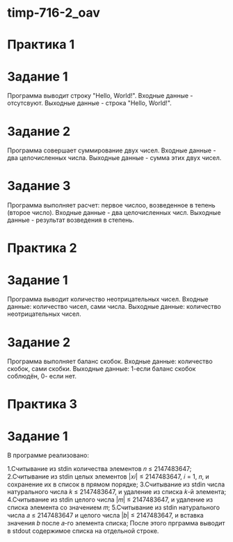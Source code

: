 # timp-716-2_oav
#  Практика 1
#   Задание 1
 Программа выводит строку "Hello, World!". Входные данные - отсутсвуют. Выходные данные - строка "Hello, World!".
#   Задание 2
 Программа совершает суммирование двух чисел. Входные данные - два целочисленных числа. Выходные данные - сумма этих двух чисел.
#   Задание 3
 Программа выполняет расчет: первое числоо, возведенное в тепень (второе число). Входные данные - два целочисленных числ. Выходные данные - результат возведения в степень.
# Практика 2
#  Задание 1
 Программа выводит количество неотрицательных чисел. Входные данные: количество чисел, сами числа. Выходные данные: количество неотрицательных чисел.
#  Задание 2
 Программа выполняет баланс скобок. Входные данные: количество скобок, сами скобки. Выходные данные: 1-если баланс скобок соблюдён, 0- если нет.
# Практика 3
#  Задание 1
 В программе реализовано:

1.Считывание из stdin количества элементов 𝑛 ≤ 2147483647;
2.Считывание из stdin целых элементов |𝑥𝑖| ≤ 2147483647, 𝑖 = 1, 𝑛, и сохранение их в список в прямом порядке;
3.Считывание из stdin числа натурального числа 𝑘 ≤ 2147483647, и удаление из списка 𝑘-й элемента;
4.Считывание из stdin целого числа |𝑚| ≤ 2147483647, и удаление из списка элемента со значением 𝑚;
5.Считывание из stdin натурального числа 𝑎 ≤ 2147483647 и целого числа |𝑏| ≤ 2147483647, и вставка значения 𝑏 после 𝑎-го элемента списка;
После этого прграмма выводит в stdout содержимое списка на отдельной строке.
